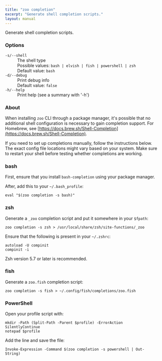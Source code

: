 ```yaml
---
title: "zoo completion"
excerpt: "Generate shell completion scripts."
layout: manual
---
```


Generate shell completion scripts.

### Options

<dl class="flags">
   <dt><code>-s/--shell</code></dt>
   <dd>The shell type<br/>Possible values: <code>bash | elvish | fish | powershell | zsh</code><br/>Default value: <code>bash</code></dd>

   <dt><code>-d/--debug</code></dt>
   <dd>Print debug info<br/>Default value: <code>false</code></dd>

   <dt><code>-h/--help</code></dt>
   <dd>Print help (see a summary with '-h')</dd>
</dl>


### About

When installing `zoo` CLI through a package manager, it's possible that
no additional shell configuration is necessary to gain completion support. For
Homebrew, see [https://docs.brew.sh/Shell-Completion](https://docs.brew.sh/Shell-Completion).

If you need to set up completions manually, follow the instructions below. The exact
config file locations might vary based on your system. Make sure to restart your
shell before testing whether completions are working.

### bash

First, ensure that you install `bash-completion` using your package manager.

After, add this to your `~/.bash_profile`:

```
eval "$(zoo completion -s bash)"
```

### zsh

Generate a `_zoo` completion script and put it somewhere in your `$fpath`:

```
zoo completion -s zsh > /usr/local/share/zsh/site-functions/_zoo
```

Ensure that the following is present in your `~/.zshrc`:

```
autoload -U compinit
compinit -i
```

Zsh version 5.7 or later is recommended.

### fish

Generate a `zoo.fish` completion script:

```
zoo completion -s fish > ~/.config/fish/completions/zoo.fish
```

### PowerShell

Open your profile script with:

```
mkdir -Path (Split-Path -Parent $profile) -ErrorAction SilentlyContinue
notepad $profile
```

Add the line and save the file:

```
Invoke-Expression -Command $(zoo completion -s powershell | Out-String)
```